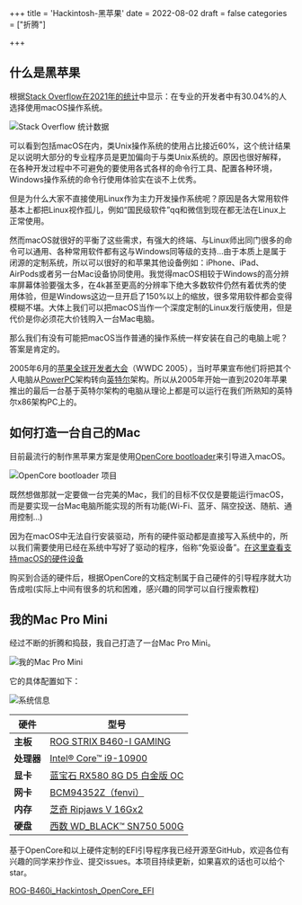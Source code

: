 +++
title = 'Hackintosh-黑苹果'
date = 2022-08-02
draft = false
categories = ["折腾"]

+++

## 什么是黑苹果

根据[Stack Overflow在2021年的统计](https://insights.stackoverflow.com/survey/2021/)中显示：在专业的开发者中有30.04%的人选择使用macOS操作系统。

![Stack Overflow 统计数据](https://images.howe.wang/hackintosh-1.webp)

可以看到包括macOS在内，类Unix操作系统的使用占比接近60%，这个统计结果足以说明大部分的专业程序员是更加偏向于与类Unix系统的。原因也很好解释，在各种开发过程中不可避免的要使用各式各样的命令行工具、配置各种环境，Windows操作系统的命令行使用体验实在谈不上优秀。

但是为什么大家不直接使用Linux作为主力开发操作系统呢？原因是各大常用软件基本上都把Linux视作孤儿，例如“国民级软件”qq和微信到现在都无法在Linux上正常使用。

然而macOS就很好的平衡了这些需求，有强大的终端、与Linux师出同门很多的命令可以通用、各种常用软件都有这与Windows同等级的支持...由于本质上是属于闭源的定制系统，所以可以很好的和苹果其他设备例如：iPhone、iPad、AirPods或者另一台Mac设备协同使用。我觉得macOS相较于Windows的高分辨率屏幕体验要强太多，在4k甚至更高的分辨率下绝大多数软件仍然有着优秀的使用体验，但是Windows这边一旦开启了150%以上的缩放，很多常用软件都会变得模糊不堪。大体上我们可以把macOS当作一个深度定制的Linux发行版使用，但是代价是你必须花大价钱购入一台Mac电脑。

那么我们有没有可能把macOS当作普通的操作系统一样安装在自己的电脑上呢？答案是肯定的。

2005年6月的[苹果全球开发者大会](https://zh.wikipedia.org/wiki/苹果全球开发者大会)（WWDC 2005），当时苹果宣布他们将把其个人电脑从[PowerPC](https://zh.wikipedia.org/wiki/PowerPC)架构转向[英特尔](https://zh.wikipedia.org/wiki/英特爾)架构。所以从2005年开始一直到2020年苹果推出的最后一台基于英特尔架构的电脑从理论上都是可以运行在我们所熟知的英特尔x86架构PC上的。

## 如何打造一台自己的Mac

目前最流行的制作黑苹果方案是使用[OpenCore bootloader](https://github.com/acidanthera/OpenCorePkg)来引导进入macOS。

![OpenCore bootloader 项目](https://images.howe.wang/hackintosh-2.webp)

既然想做那就一定要做一台完美的Mac，我们的目标不仅仅是要能运行macOS，而是要实现一台Mac电脑所能实现的所有功能(Wi-Fi、蓝牙、隔空投送、随航、通用控制...)

因为在macOS中无法自行安装驱动，所有的硬件驱动都是直接写入系统中的，所以我们需要使用已经在系统中写好了驱动的程序，俗称“免驱设备”。[在这里查看支持macOS的硬件设备](https://dortania.github.io/OpenCore-Install-Guide/macos-limits.html)

购买到合适的硬件后，根据OpenCore的文档定制属于自己硬件的引导程序就大功告成啦(实际上中间有很多的坑和困难，感兴趣的同学可以自行搜索教程)

## 我的Mac Pro Mini

经过不断的折腾和捣鼓，我自己打造了一台Mac Pro Mini。

![我的Mac Pro Mini](https://images.howe.wang/hackintosh-3.webp)

它的具体配置如下：

![系统信息](https://images.howe.wang/hackintosh-4.webp)

| 硬件       | 型号                                                         |
| ---------- | ------------------------------------------------------------ |
| **主板**   | [ROG STRIX B460-I GAMING](https://www.asus.com.cn/Motherboards/ROG-STRIX-B460-I-GAMING/) |
| **处理器** | [Intel® Core™ i9-10900](https://www.intel.cn/content/www/cn/zh/products/sku/199328/intel-core-i910900-processor-20m-cache-up-to-5-20-ghz/specifications.html) |
| **显卡**   | [蓝宝石 RX580 8G D5 白金版 OC](https://www.sapphiretech.com/zh-cn/consumer/pulse-rx-580-8g-g5-oc_c) |
| **网卡**   | [BCM94352Z（fenvi）](https://cn.fenvi.com/product_detail_39.html) |
| **内存**   | [芝奇 Ripjaws V 16Gx2](https://gskill.com/cn/product/204/218/1535687484/F4-3200C16S-16GVK) |
| **硬盘**   | [西数 WD_BLACK™ SN750 500G](https://shop.westerndigital.com/zh-cn/products/internal-drives/wd-black-sn750-nvme-ssd#WDS500G3X0C) |

基于OpenCore和以上硬件定制的EFI引导程序我已经开源至GitHub，欢迎各位有兴趣的同学来抄作业、提交issues。本项目持续更新，如果喜欢的话也可以给个star。

[ROG-B460i_Hackintosh_OpenCore_EFI](https://github.com/aahowe/ROG-B460i_Hackintosh_OpenCore_EFI)
